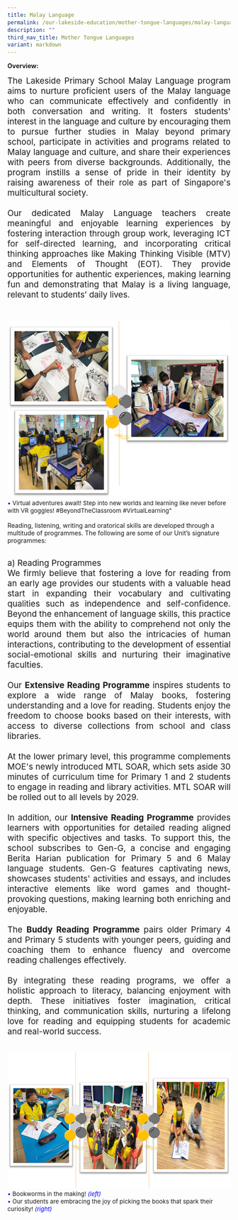 ```yaml
---
title: Malay Language
permalink: /our-lakeside-education/mother-tongue-languages/malay-language/
description: ""
third_nav_title: Mother Tongue Languages
variant: markdown
---
```

<b>Overview:</b>
<br>
<div style="font-size:14pt;" align="justify">The Lakeside Primary School Malay Language program aims to nurture proficient users of the Malay language who can communicate effectively and confidently in both conversation and writing. It fosters students' interest in the language and culture by encouraging them to pursue further studies in Malay beyond primary school, participate in activities and programs related to Malay language and culture, and share their experiences with peers from diverse backgrounds. Additionally, the program instills a sense of pride in their identity by raising awareness of their role as part of Singapore's multicultural society. <br><br>
Our dedicated Malay Language teachers create meaningful and enjoyable learning experiences by fostering interaction through group work, leveraging ICT for self-directed learning, and incorporating critical thinking approaches like Making Thinking Visible (MTV) and Elements of Thought (EOT). They provide opportunities for authentic experiences, making learning fun and demonstrating that Malay is a living language, relevant to students’ daily lives.</div>

<br><br>
<img src="/images/Department/04ML/MALAY_1.png">
<br>
<span style="font-size:10pt;">
<span style="color:blue;">•</span> Virtual adventures await! Step into new worlds and learning like never before with VR goggles!  #BeyondTheClassroom #VirtualLearning" </span>
<br><br>
Reading, listening, writing and oratorical skills are developed through a multitude of programmes. The following are some of our Unit’s signature programmes:<br><br>
<div style="font-size:14pt;" align="justify">a) Reading Programmes<br>
We firmly believe that fostering a love for reading from an early age provides our students with a valuable head start in expanding their vocabulary and cultivating qualities such as independence and self-confidence. Beyond the enhancement of language skills, this practice equips them with the ability to comprehend not only the world around them but also the intricacies of human interactions, contributing to the development of essential social-emotional skills and nurturing their imaginative faculties.<br><br>
Our <b>Extensive Reading Programme</b> inspires students to explore a wide range of Malay books, fostering understanding and a love for reading. Students enjoy the freedom to choose books based on their interests, with access to diverse collections from school and class libraries.<br><br>
At the lower primary level, this programme complements MOE's newly introduced MTL SOAR, which sets aside 30 minutes of curriculum time for Primary 1 and 2 students to engage in reading and library activities. MTL SOAR will be rolled out to all levels by 2029.
<br><br>
In addition, our <b>Intensive Reading Programme</b> provides learners with opportunities for detailed reading aligned with specific objectives and tasks. To support this, the school subscribes to Gen-G, a concise and engaging Berita Harian publication for Primary 5 and 6 Malay language students. Gen-G features captivating news, showcases students' activities and essays, and includes interactive elements like word games and thought-provoking questions, making learning both enriching and enjoyable.<br><br>
The <b>Buddy Reading Programme</b> pairs older Primary 4 and Primary 5 students with younger peers, guiding and coaching them to enhance fluency and overcome reading challenges effectively.
<br><br>
By integrating these reading programs, we offer a holistic approach to literacy, balancing enjoyment with depth. These initiatives foster imagination, critical thinking, and communication skills, nurturing a lifelong love for reading and equipping students for academic and real-world success.</div>
<br><br>
<img src="/images/Department/04ML/MALAY_2.png">
<br>
<span style="font-size:10pt;">
<span style="color:blue;">•</span> Bookworms in the making! <span style="color:blue;"><i>(left)</i></span><br><span style="color:blue;">•</span> Our students are embracing the joy of picking the books that spark their curiosity! <span style="color:blue;"><i>(right)</i></span></span>
